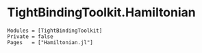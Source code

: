 # TightBindingToolkit.Hamiltonian

```@autodocs
Modules = [TightBindingToolkit]
Private = false
Pages   = ["Hamiltonian.jl"]
```